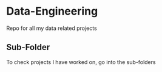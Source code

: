 # Data-Engineering
Repo for all my data related projects
## Sub-Folder
To check projects I have worked on, go into the sub-folders

